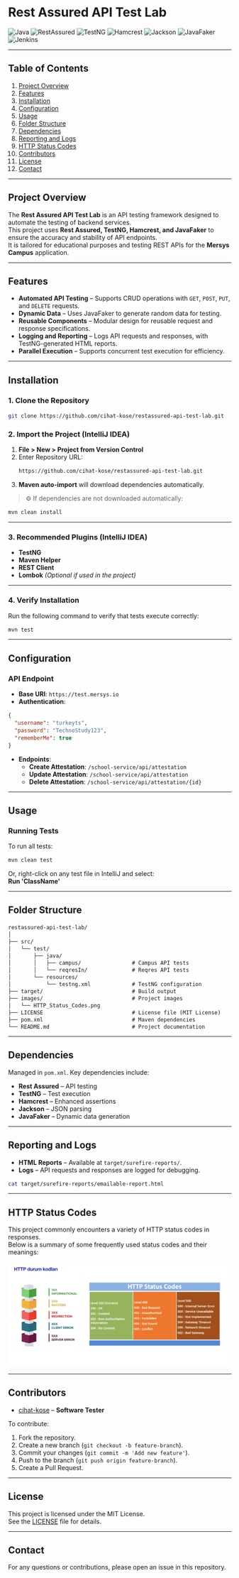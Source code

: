 # Rest Assured API Test Lab

![Java](https://img.shields.io/badge/Java-ED8B00?style=for-the-badge&logo=java&logoColor=white)
![RestAssured](https://img.shields.io/badge/RestAssured-6DB33F?style=for-the-badge&logo=java&logoColor=white)
![TestNG](https://img.shields.io/badge/TestNG-FF7300?style=for-the-badge&logo=testng&logoColor=white)
![Hamcrest](https://img.shields.io/badge/Hamcrest-655c83?style=for-the-badge)
![Jackson](https://img.shields.io/badge/Jackson-ff9933?style=for-the-badge)
![JavaFaker](https://img.shields.io/badge/JavaFaker-3b5b3f?style=for-the-badge)
![Jenkins](https://img.shields.io/badge/Jenkins-D24939?style=for-the-badge&logo=jenkins&logoColor=white)

---

## Table of Contents
1. [Project Overview](#project-overview)
2. [Features](#features)
3. [Installation](#installation)
4. [Configuration](#configuration)
5. [Usage](#usage)
6. [Folder Structure](#folder-structure)
7. [Dependencies](#dependencies)
8. [Reporting and Logs](#reporting-and-logs)
9. [HTTP Status Codes](#http-status-codes)
10. [Contributors](#contributors)
11. [License](#license)
12. [Contact](#contact)

---

## Project Overview
The **Rest Assured API Test Lab** is an API testing framework designed to automate the testing of backend services.  
This project uses **Rest Assured, TestNG, Hamcrest, and JavaFaker** to ensure the accuracy and stability of API endpoints.  
It is tailored for educational purposes and testing REST APIs for the **Mersys Campus** application.

---

## Features
- **Automated API Testing** – Supports CRUD operations with `GET`, `POST`, `PUT`, and `DELETE` requests.  
- **Dynamic Data** – Uses JavaFaker to generate random data for testing.  
- **Reusable Components** – Modular design for reusable request and response specifications.  
- **Logging and Reporting** – Logs API requests and responses, with TestNG-generated HTML reports.  
- **Parallel Execution** – Supports concurrent test execution for efficiency.  

---

## Installation
### 1. Clone the Repository
```bash
git clone https://github.com/cihat-kose/restassured-api-test-lab.git
```

### 2. Import the Project (IntelliJ IDEA)
1. **File > New > Project from Version Control**  
2. Enter Repository URL:  
   ```bash
   https://github.com/cihat-kose/restassured-api-test-lab.git
   ```
3. **Maven auto-import** will download dependencies automatically.  

> ⚙️ If dependencies are not downloaded automatically:
```bash
mvn clean install
```

---

### 3. Recommended Plugins (IntelliJ IDEA)
- **TestNG**  
- **Maven Helper**  
- **REST Client**  
- **Lombok** *(Optional if used in the project)*  

---

### 4. Verify Installation
Run the following command to verify that tests execute correctly:  
```bash
mvn test
```

---

## Configuration
### API Endpoint
- **Base URI**: `https://test.mersys.io`  
- **Authentication**: 
```json
{
  "username": "turkeyts",
  "password": "TechnoStudy123",
  "rememberMe": true
}
```
- **Endpoints**:
  - **Create Attestation**: `/school-service/api/attestation`
  - **Update Attestation**: `/school-service/api/attestation`
  - **Delete Attestation**: `/school-service/api/attestation/{id}`

---

## Usage
### Running Tests
To run all tests:  
```bash
mvn clean test
```

Or, right-click on any test file in IntelliJ and select:  
**Run 'ClassName'**

---

## Folder Structure
```plaintext
restassured-api-test-lab/
│
├── src/
│   └── test/
│       ├── java/
│       │   ├── campus/                # Campus API tests
│       │   └── reqresIn/              # Reqres API tests
│       └── resources/
│           └── testng.xml             # TestNG configuration
├── target/                            # Build output
├── images/                            # Project images
│   └── HTTP_Status_Codes.png
├── LICENSE                            # License file (MIT License)
├── pom.xml                            # Maven dependencies
└── README.md                          # Project documentation
```

---

## Dependencies
Managed in `pom.xml`. Key dependencies include:  

- **Rest Assured** – API testing  
- **TestNG** – Test execution  
- **Hamcrest** – Enhanced assertions  
- **Jackson** – JSON parsing  
- **JavaFaker** – Dynamic data generation  

---

## Reporting and Logs
- **HTML Reports** – Available at `target/surefire-reports/`.  
- **Logs** – API requests and responses are logged for debugging.

```bash
cat target/surefire-reports/emailable-report.html
```

---

## HTTP Status Codes
This project commonly encounters a variety of HTTP status codes in responses.  
Below is a summary of some frequently used status codes and their meanings:

![HTTP Status Codes](./images/HTTP_Status_Codes.png)

---

## Contributors
- [cihat-kose](https://github.com/cihat-kose) – **Software Tester**  

To contribute:

1. Fork the repository.
2. Create a new branch (`git checkout -b feature-branch`).
3. Commit your changes (`git commit -m 'Add new feature'`).
4. Push to the branch (`git push origin feature-branch`).
5. Create a Pull Request.
---

## License
This project is licensed under the MIT License.  
See the [LICENSE](LICENSE) file for details.  

---

## Contact
For any questions or contributions, please open an issue in this repository.

